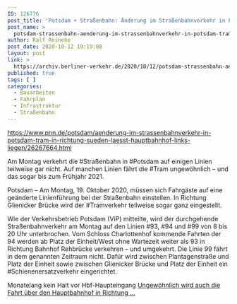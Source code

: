```yaml
---
ID: 126776
post_title: 'Potsdam + Straßenbahn: Änderung im Straßenbahnverkehr in Potsdam Tram in Richtung Süden lässt Hauptbahnhof links liegen, aus PNN'
post_name: >
  potsdam-strassenbahn-aenderung-im-strassenbahnverkehr-in-potsdam-tram-in-richtung-sueden-laesst-hauptbahnhof-links-liegen-aus-pnn
author: Ralf Reineke
post_date: 2020-10-12 19:19:08
layout: post
link: >
  https://archiv.berliner-verkehr.de/2020/10/12/potsdam-strassenbahn-aenderung-im-strassenbahnverkehr-in-potsdam-tram-in-richtung-sueden-laesst-hauptbahnhof-links-liegen-aus-pnn/
published: true
tags: [ ]
categories:
  - Bauarbeiten
  - Fahrplan
  - Infrastruktur
  - Straßenbahn
---
```

https://www.pnn.de/potsdam/aenderung-im-strassenbahnverkehr-in-potsdam-tram-in-richtung-sueden-laesst-hauptbahnhof-links-liegen/26267664.html

Am Montag verkehrt die #Straßenbahn in #Potsdam auf einigen Linien teilweise gar nicht. Auf manchen Linien fährt die #Tram ungewöhnlich – und das sogar bis zum Frühjahr 2021.

Potsdam – Am Montag, 19. Oktober 2020, müssen sich Fahrgäste auf eine geänderte Linienführung bei der Straßenbahn einstellen. In Richtung Glienicker Brücke wird der #Tramverkehr teilweise sogar ganz eingestellt.

Wie der Verkehrsbetrieb Potsdam (ViP) mitteilte, wird der durchgehende Straßenbahnverkehr am Montag auf den Linien #93, #94 und #99 von 8 bis 20 Uhr unterbrochen. Vom Schloss Charlottenhof kommende Fahrten der 94 werden ab Platz der Einheit/West ohne Wartezeit weiter als 93 in Richtung Bahnhof Rehbrücke verkehren – und umgekehrt. Die Linie 99 fährt in dem genannten Zeitraum nicht. Dafür wird zwischen Plantagenstraße und Platz der Einheit sowie zwischen Glienicker Brücke und Platz der Einheit ein #Schienenersatzverkehr eingerichtet.

Monatelang kein Halt vor Hbf-Haupteingang
<a href="https://www.pnn.de/potsdam/aenderung-im-strassenbahnverkehr-in-potsdam-tram-in-richtung-sueden-laesst-hauptbahnhof-links-liegen/26267664.html">Ungewöhnlich wird auch die Fahrt über den Hauptbahnhof in Richtung ...</a>